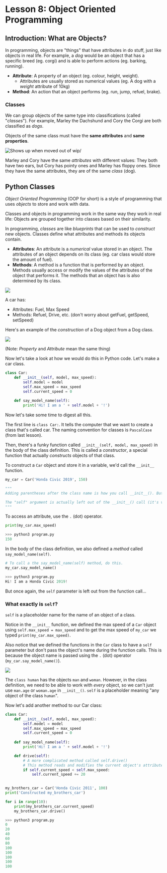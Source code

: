 # Lesson 8: Object Oriented Programming

## Introduction: What are Objects?

In programming, objects are "things" that have attributes in do stuff, just like objects in real life. For example, a *dog* would be an object that has a specific breed (eg. corgi) and is able to perform actions (eg. barking, running).

- **Attribute**: A property of an object (eg. colour, height, weight).
    - Attributes are usually stored as numerical values (eg. A dog with a *weight* attribute of 10kg)
- **Method**: An action that an object performs (eg. run, jump, refuel, brake).

### Classes

We can group objects of the same type into classifications (called "*classes*"). For example, Marley the Dachshund and Cory the Corgi are both classified as *dogs*.

Objects of the same class must have the **same attributes** and **same properties**.

![Shows up when moved out of wip/](./assets/8_classes_and_oop_dogs.jpeg)

Marley and Cory have the same *attributes* with different values: They both have two ears, but Cory has pointy ones and Marley has floppy ones. Since they have the same attributes, they are of the same *class* (dog).

## Python Classes

*Object Oriented Programming* (OOP for short) is a style of programming that uses *objects* to store and work with data.

Classes and objects in programming work in the same way they work in real life: Objects are grouped together into classes based on their similarity.

In programming, *classes* are like *blueprints* that can be used to *construct* new objects. Classes define what attributes and methods its objects contain.

- **Attributes**: An attribute is a *numerical* value stored in an object. The attributes of an object depends on its class (eg. car class would store the amount of fuel).
- **Methods**: A method is a function that is performed by an object. Methods usually access or modify the values of the attributes of the object that performs it. The methods that an object has is also determined by its class.

![](./assets/8_classes_and_oop_car.png)

A car has:
- Attributes: Fuel, Max Speed
- Methods: Refuel, Drive, etc. (don't worry about getFuel, getSpeed, setSpeed)

Here's an example of the *construction* of a Dog object from a Dog class.

![](./assets/8_classes_and_oop_instantiation.jpg)

(Note: *Property* and *Attribute* mean the same thing)

Now let's take a look at how we would do this in Python code. Let's make a car class.

```python
class Car:
    def __init__(self, model, max_speed):
        self.model = model
        self.max_speed = max_speed
        self.current_speed = 0
    
    def say_model_name(self):
        print('Hi! I am a ' + self.model + '!')
```

Now let's take some time to digest all this.

The first line is `class Car:`. It tells the computer that we want to create a class that's called car. The naming convention for classes is `PascalCase` (from last lesson).

Then, there's a funky function called `__init__(self, model, max_speed)` in the body of the class definition. This is called a *constructor*, a special function that actually *constructs* objects of that class.

To construct a `Car` object and store it in a variable, we'd call the `__init__` function.
```python
my_car = Car('Honda Civic 2019', 150)

"""
Adding parentheses after the class name is how you call __init__(). But remember that we defined the constructor to be __init__(self, model, max_speed), but we only passed two arguments!

The "self" argument is actually left out of the __init__() call (it's very weird).
"""
```

To access an attribute, use the `.` (dot) operator.

```python
print(my_car.max_speed)

>>> python3 program.py
150
```

In the body of the class definition, we also defined a *method* called `say_model_name(self)`.

```python
# To call a the say_model_name(self) method, do this.
my_car.say_model_name()

>>> python3 program.py
Hi! I am a Honda Civic 2019!
```

But once again, the `self` parameter is left out from the function call...

### What exactly is `self`?

`self` is a placeholder name for the name of an object of a class.

Notice in the `__init__` function, we defined the max speed of a `Car` object using `self.max_speed = max_speed` and to get the max speed of `my_car` we typed `print(my_car.max_speed)`.

Also notice that we defined the functions in the `Car` class to have a `self` parameter but don't pass the object's name during the function calls. This is because the object name is passed using the `.` (dot) operator (`my_car.say_model_name()`).

![](./assets/8_classes_and_oop_self.png)

The `class human` has the objects `man` and `woman`. However, in the class definition, we need to be able to work with *every* object, so we can't just use `man.age` or `woman.age` in `__init__()`. `self` is a placeholder meaning "any object of the class `human`".

Now let's add another method to our Car class:

```python
class Car:
    def __init__(self, model, max_speed):
        self.model = model
        self.max_speed = max_speed
        self.current_speed = 0
    
    def say_model_name(self):
        print('Hi! I am a ' + self.model + '!')

    def drive(self):
        # A more complicated method called self.drive()
        # This method reads and modifies the current object's attributes.
        if self.current_speed < self.max_speed:
            self.current_speed += 20
    

my_brothers_car = Car('Honda Civic 2011', 100)
print('Constructed my_brothers_car')

for i in range(10):
    print(my_brothers_car.current_speed)
    my_brothers_car.drive()

>>> python3 program.py
0
20
40
60
80
100
100
100
100
100
```